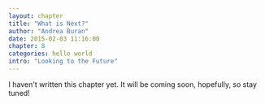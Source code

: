 ```yaml
---
layout: chapter
title: "What is Next?"
author: "Andrea Buran"
date: 2015-02-03 11:16:00
chapter: 8
categories: hello world
intro: "Looking to the Future"
---
```


I haven't written this chapter yet. It will be coming soon, hopefully, so stay tuned!